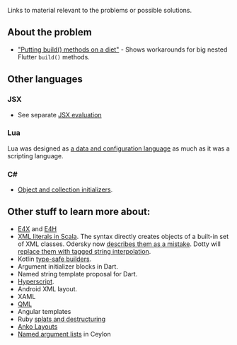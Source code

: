 Links to material relevant to the problems or possible solutions.

## About the problem

* ["Putting build() methods on a
  diet"](https://flutter.rocks/2018/06/18/putting-build-methods-on-a-diet/) -
  Shows workarounds for big nested Flutter `build()` methods.

## Other languages

### JSX

* See separate [JSX evaluation](https://github.com/munificent/ui-as-code/blob/master/JSX.md)

### Lua

Lua was designed as [a data and configuration language](https://www.lua.org/pil/10.1.html) as much as it was a scripting language.

### C#

*   [Object and collection initializers](https://docs.microsoft.com/en-us/dotnet/csharp/programming-guide/classes-and-structs/object-and-collection-initializers).

## Other stuff to learn more about:

*   [E4X](https://en.wikipedia.org/wiki/ECMAScript_for_XML) and
    [E4H](http://www.hixie.ch/specs/e4h/strawman)
*   [XML literals in
    Scala](https://scala-lang.org/files/archive/spec/2.12/10-xml-expressions-and-patterns.html).
    The syntax directly creates objects of a built-in set of XML classes.
    Odersky now [describes them as a
    mistake](https://groups.google.com/forum/#!topic/scala-language/PV4q6O1qIh8/discussion).
    Dotty will [replace them with tagged string
    interpolation](https://dotty.epfl.ch/docs/reference/dropped/xml.html).
*   Kotlin [type-safe builders](https://kotlinlang.org/docs/reference/type-safe-builders.html).
*   Argument initializer blocks in Dart.
*   Named string template proposal for Dart.
*   [Hyperscript](https://github.com/hyperhype/hyperscript).
*   Android XML layout.
*   XAML
*   [QML](http://doc.qt.io/qt-5/qmlreference.html)
*   Angular templates
*   Ruby [splats and destructuring](http://blog.honeybadger.io/ruby-splat-array-manipulation-destructuring/)
*   [Anko Layouts](https://github.com/Kotlin/anko/wiki/Anko-Layouts)
*   [Named argument lists](https://ceylon-lang.org/documentation/1.3/reference/expression/named-argument-list/) in Ceylon
